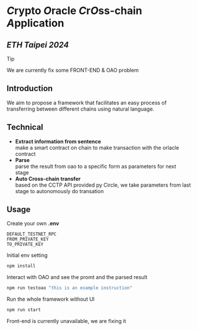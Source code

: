 # *C*rypto *O*racle *C*r*O*ss-chain *A*pplication
## *ETH Taipei 2024*
> [!TIP]
> We are currently fix some FRONT-END & OAO problem

## Introduction

We aim to propose a framework that facilitates an easy process of transferring between different chains using natural language.

## Technical
- **Extract information from sentence** <br> make a smart contract on chain to make transaction with the orlacle contract
- **Parse** <br> parse the result from oao to a specific form as parameters for next stage
- **Auto Cross-chain transfer** <br> based on the CCTP API provided py Circle, we take parameters from last stage to autonomously do transation

## Usage
Create your own **.env**
```.env
DEFAULT_TESTNET_RPC
FROM_PRIVATE_KEY
TO_PRIVATE_KEY
```

Initial env setting
```cmd
npm install
```

Interact with OAO and see the promt and the parsed result
```cmd
npm run testoao "this is an example instruction"
```

Run the whole framework without UI
```cmd
npm run start
```
Front-end is currently unavailable, we are fixing it
